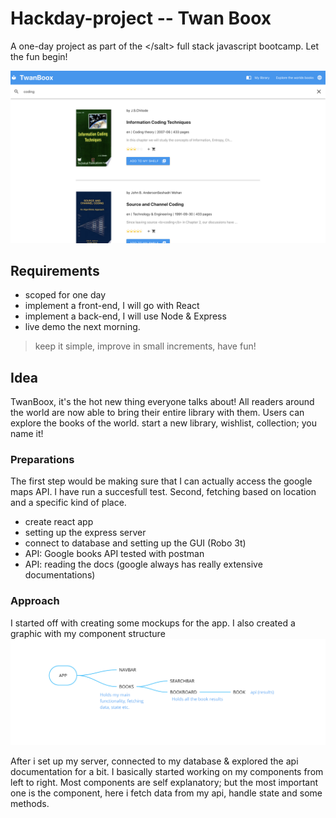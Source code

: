 # Hackday-project -- Twan Boox
A one-day project as part of the &lt;/salt> full stack javascript bootcamp. Let the fun begin!


![](client/react-twanboox/public/Screenshot%202020-07-31%20at%2011.56.13.png)

## Requirements

- scoped for one day
- implement a front-end, I will go with React
- implement a back-end, I will use Node & Express
- live demo the next morning.

> keep it simple, improve in small increments, have fun!

## Idea

TwanBoox, it's the hot new thing everyone talks about!
All readers around the world are now able to bring their entire library with them.
Users can explore the books of the world. start a new library, wishlist, collection; you name it!

### Preparations

The first step would be making sure that I can actually access the google maps API. I have run a succesfull test. Second, fetching based on location and a specific kind of place.

- create react app
- setting up the express server
- connect to database and setting up the GUI (Robo 3t)
- API: Google books API tested with postman
- API: reading the docs (google always has really extensive documentations)


### Approach

I started off with creating some mockups for the app.
I also created a graphic with my component structure
![](client/react-twanboox/public/Screenshot%202020-07-31%20at%2011.57.00.png)


After i set up my server, connected to my database & explored the api documentation for a bit.
I basically started working on my components from left to right.
Most components are self explanatory; but the most important one is the **<Books />** component,
here i fetch data from my api, handle state and some methods.


